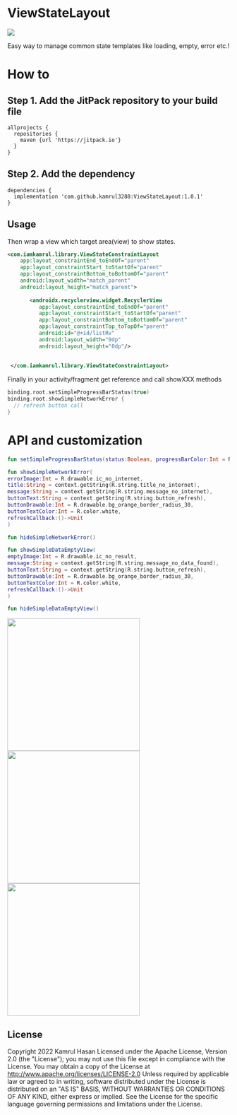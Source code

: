 # ViewStateLayout
[![](https://jitpack.io/v/kamrul3288/ViewStateLayout.svg)](https://jitpack.io/#kamrul3288/ViewStateLayout)

Easy way to manage common state templates like loading, empty, error etc.!

# How to
Step 1. Add the JitPack repository to your build file
----------------------------------------------------
```
allprojects {
  repositories {
    maven {url 'https://jitpack.io'}
  }
}
```
Step 2. Add the dependency
--------------------------
```
dependencies {
  implementation 'com.github.kamrul3288:ViewStateLayout:1.0.1'
}
```

Usage
-----
Then wrap a view which target area(view) to show states.
```xml
<com.iamkamrul.library.ViewStateConstraintLayout
    app:layout_constraintEnd_toEndOf="parent"
    app:layout_constraintStart_toStartOf="parent"
    app:layout_constraintBottom_toBottomOf="parent"
    android:layout_width="match_parent"
    android:layout_height="match_parent">
        
       <androidx.recyclerview.widget.RecyclerView
          app:layout_constraintEnd_toEndOf="parent"
          app:layout_constraintStart_toStartOf="parent"
          app:layout_constraintBottom_toBottomOf="parent"
          app:layout_constraintTop_toTopOf="parent"
          android:id="@+id/listRv"
          android:layout_width="0dp"
          android:layout_height="0dp"/>
        
        
 </com.iamkamrul.library.ViewStateConstraintLayout>
```

Finally in your activity/fragment get reference and call showXXX methods
```kotlin
binding.root.setSimpleProgressBarStatus(true)
binding.root.showSimpleNetworkError {
  // refresh button call
}
```
# API and customization
```kotlin
fun setSimpleProgressBarStatus(status:Boolean, progressBarColor:Int = R.color.orange)
```
```kotlin
fun showSimpleNetworkError(
errorImage:Int = R.drawable.ic_no_internet,
title:String = context.getString(R.string.title_no_internet),
message:String = context.getString(R.string.message_no_internet),
buttonText:String = context.getString(R.string.button_refresh),
buttonDrawable:Int = R.drawable.bg_orange_border_radius_30,
buttonTextColor:Int = R.color.white,
refreshCallback:()->Unit
)
```
```kotlin
fun hideSimpleNetworkError()
```
```kotlin
fun showSimpleDataEmptyView(
emptyImage:Int = R.drawable.ic_no_result,
message:String = context.getString(R.string.message_no_data_found),
buttonText:String = context.getString(R.string.button_refresh),
buttonDrawable:Int = R.drawable.bg_orange_border_radius_30,
buttonTextColor:Int = R.color.white,
refreshCallback:()->Unit
)
```
```kotlin
fun hideSimpleDataEmptyView()
```

<img src="https://user-images.githubusercontent.com/27208120/157304915-e0c2584d-2037-45c0-ac54-23f70e02901a.png" width=300 />  <img src="https://user-images.githubusercontent.com/27208120/157304569-ea6ec69c-f565-453b-8125-09433fa48fa7.png" width=300 />     <img src="https://user-images.githubusercontent.com/27208120/157305301-7b2ab3fc-bf63-47ae-b365-7daa160210ab.png" width=300 />


License
-------
Copyright 2022 Kamrul Hasan
Licensed under the Apache License, Version 2.0 (the "License"); you may not use this file except in compliance with the License. You may obtain a copy of the License at
http://www.apache.org/licenses/LICENSE-2.0
Unless required by applicable law or agreed to in writing, software distributed under the License is distributed on an "AS IS" BASIS, WITHOUT WARRANTIES OR CONDITIONS OF ANY KIND, either express or implied. See the License for the specific language governing permissions and limitations under the License.
